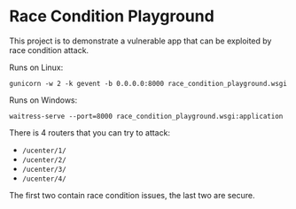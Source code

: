 # Race Condition Playground

This project is to demonstrate a vulnerable app that can be exploited by race condition attack.

Runs on Linux:

```
gunicorn -w 2 -k gevent -b 0.0.0.0:8000 race_condition_playground.wsgi
```

Runs on Windows:

```
waitress-serve --port=8000 race_condition_playground.wsgi:application
```

There is 4 routers that you can try to attack:

- `/ucenter/1/`
- `/ucenter/2/`
- `/ucenter/3/`
- `/ucenter/4/`

The first two contain race condition issues, the last two are secure.

